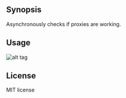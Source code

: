 ## Synopsis

Asynchronously checks if proxies are working.

## Usage

![alt tag](http://url/to/img.png)

## License

MIT license

